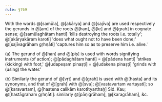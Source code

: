 ```yaml
---
rule: §769
---
```


With the words @[samūla], @[akārya] and @[sajīva] are used respectively the gerunds in @[am] of the roots @[han], @[kṛ] and @[grah] in cognate sense; @[samūlaghātam hanti] 'kills destroying the roots i.e. totally'; @[akāryakāram karoti] 'does what ought not to have been done;' @[sajīvagrāham gṛhṇāti] 'captures him so as to preserve him i.e. alive.'

(a) The gerund of @[han] and @[piṣ] is used with words signifying instruments (of action); @[pādaghātam hanti] = @[pādena hanti] 'strikes (kicking) with foot,' @[udapeṣam pinaṣṭi] = @[udakena pinaṣṭi] 'grinds with (using) the water.'

(b) Similarly the gerund of @[vṛt] and @[grah] is used with @[hasta] and its synonyms, and that of @[grah] with @[sva]; @[vastavartam vartayati]; so @[karavartam], @[hastena calikām karotītyarthaḥ] Sid. Kau; @[hastāgraham gṛhṇāti]: similarly @[pāṇigrāham], @[karagrāham], &c.